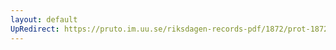 ```yaml
---
layout: default
UpRedirect: https://pruto.im.uu.se/riksdagen-records-pdf/1872/prot-1872--ak--404/prot-1872--ak--404_044.pdf
---
```

